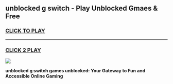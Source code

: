 
## unblocked g switch - Play Unblocked Gmaes & Free
<h3>
<a href="https://news.freeplayer.one?title=unblocked_g_switch&ref=23F">CLICK TO PLAY</a></h3>
<hr>

<h3>
<a href="https://news.freeplayer.one?title=unblocked_g_switch&ref=23F">CLICK 2 PLAY</a>
  
</h3>

<a href="https://news.freeplayer.one?title=unblocked_g_switch&ref=23F/"><img src="https://clearcache.store/games.png"></a>


**unblocked g switch games unblocked: Your Gateway to Fun and Accessible Online Gaming**
